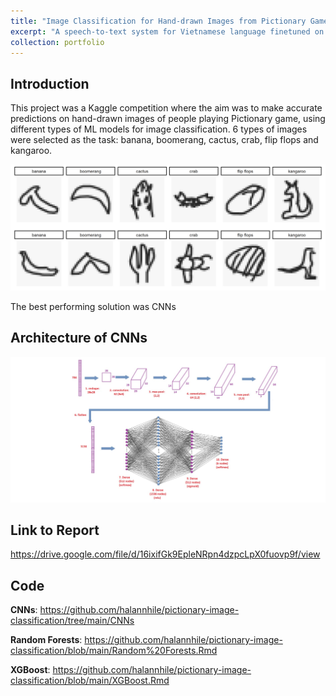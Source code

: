 ```yaml
---
title: "Image Classification for Hand-drawn Images from Pictionary Game"
excerpt: "A speech-to-text system for Vietnamese language finetuned on OpenAI's Whisper model with a custom 100-hour speech corpus<br/><br/><img src='/images/pictionary.png'>"
collection: portfolio
---
```


## Introduction 

This project was a Kaggle competition where the aim was to make accurate predictions on hand-drawn images of people playing Pictionary game, using different types of ML models for image classification. 6 types of images were selected as the task: banana, boomerang, cactus, crab, flip flops and kangaroo. 

<img src="/images/pictionary.png" width="800">

The best performing solution was CNNs 

## Architecture of CNNs 

<img src="/images/CNNs.jpg" width="800">

## Link to Report 

https://drive.google.com/file/d/16ixifGk9EpleNRpn4dzpcLpX0fuovp9f/view

## Code 

**CNNs**: https://github.com/halannhile/pictionary-image-classification/tree/main/CNNs

**Random Forests**: https://github.com/halannhile/pictionary-image-classification/blob/main/Random%20Forests.Rmd

**XGBoost**: https://github.com/halannhile/pictionary-image-classification/blob/main/XGBoost.Rmd
